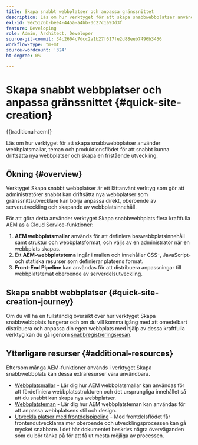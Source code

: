 ```yaml
---
title: Skapa snabbt webbplatser och anpassa gränssnittet
description: Läs om hur verktyget för att skapa snabbwebbplatser använder webbplatsmallar, teman och produktionsflödet för att snabbt kunna driftsätta nya webbplatser och skapa en fristående utveckling.
exl-id: 9ec5126b-bee4-445a-a4bb-0c27c1a93d3f
feature: Developing
role: Admin, Architect, Developer
source-git-commit: 34c2604c7dcc2a1b27f617fe2d88eeb7496b3456
workflow-type: tm+mt
source-wordcount: '324'
ht-degree: 0%

---
```


# Skapa snabbt webbplatser och anpassa gränssnittet {#quick-site-creation}

{{traditional-aem}}

Läs om hur verktyget för att skapa snabbwebbplatser använder webbplatsmallar, teman och produktionsflödet för att snabbt kunna driftsätta nya webbplatser och skapa en fristående utveckling.

## Ökning {#overview}

Verktyget Skapa snabbt webbplatser är ett lättanvänt verktyg som gör att administratörer snabbt kan driftsätta nya webbplatser som gränssnittsutvecklare kan börja anpassa direkt, oberoende av serverutveckling och skapande av webbplatsinnehåll.

För att göra detta använder verktyget Skapa snabbwebbplats flera kraftfulla AEM as a Cloud Service-funktioner:

1. **AEM webbplatsmallar** används för att definiera baswebbplatsinnehåll samt struktur och webbplatsformat, och väljs av en administratör när en webbplats skapas.
1. Ett **AEM-webbplatstema** ingår i mallen och innehåller CSS-, JavaScript- och statiska resurser som definierar platsens format.
1. **Front-End Pipeline** kan användas för att distribuera anpassningar till webbplatstemat oberoende av serverdelsutveckling.

## Skapa snabbt webbplatser {#quick-site-creation-journey}

Om du vill ha en fullständig översikt över hur verktyget Skapa snabbwebbplats fungerar och om du vill komma igång med att omedelbart distribuera och anpassa din egen webbplats med hjälp av dessa kraftfulla verktyg kan du gå igenom [snabbregistreringsresan](/help/journey-sites/quick-site/overview.md).

## Ytterligare resurser {#additional-resources}

Eftersom många AEM-funktioner används i verktyget Skapa snabbwebbplats kan dessa extraresurser vara användbara.

* [Webbplatsmallar](/help/sites-cloud/administering/site-creation/site-templates.md) - Lär dig hur AEM webbplatsmallar kan användas för att fördefiniera webbplatsstrukturen och det ursprungliga innehållet så att du snabbt kan skapa nya webbplatser.
* [Webbplatsteman](/help/sites-cloud/administering/site-creation/site-themes.md) - Lär dig hur AEM webbplatsteman kan användas för att anpassa webbplatsens stil och design.
* [Utveckla platser med frontdelspipeline](/help/implementing/developing/introduction/developing-with-front-end-pipelines.md) - Med frontdelsflödet får frontendutvecklarna mer oberoende och utvecklingsprocessen kan gå mycket snabbare. I det här dokumentet beskrivs några överväganden som du bör tänka på för att få ut mesta möjliga av processen.
